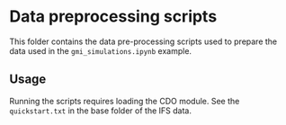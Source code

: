 # Data preprocessing scripts 

This folder contains the data pre-processing scripts used to prepare the data used in the ``gmi_simulations.ipynb`` example.

## Usage

Running the scripts requires loading the CDO module. See the ``quickstart.txt`` in the base folder of the IFS data.


